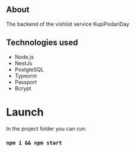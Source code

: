 ## About

The backend of the vishlist service KupiPodariDay

## Technologies used

- Node.js 
- NestJs 
- PostgteSQL
- Typeorm
- Passport
- Bcrypt

# Launch

In the project folder you can run:
### `npm i && npm start`


